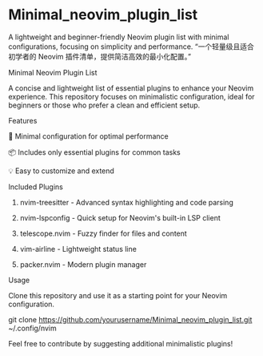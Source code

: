 # Minimal_neovim_plugin_list
A lightweight and beginner-friendly Neovim plugin list with minimal configurations, focusing on simplicity and performance.
“一个轻量级且适合初学者的 Neovim 插件清单，提供简洁高效的最小化配置。”

Minimal Neovim Plugin List

A concise and lightweight list of essential plugins to enhance your Neovim experience. This repository focuses on minimalistic configuration, ideal for beginners or those who prefer a clean and efficient setup.

Features

🚀 Minimal configuration for optimal performance

📦 Includes only essential plugins for common tasks

💡 Easy to customize and extend


Included Plugins

1. nvim-treesitter - Advanced syntax highlighting and code parsing


2. nvim-lspconfig - Quick setup for Neovim's built-in LSP client


3. telescope.nvim - Fuzzy finder for files and content


4. vim-airline - Lightweight status line


5. packer.nvim - Modern plugin manager



Usage

Clone this repository and use it as a starting point for your Neovim configuration.

git clone https://github.com/yourusername/Minimal_neovim_plugin_list.git ~/.config/nvim

Feel free to contribute by suggesting additional minimalistic plugins!

